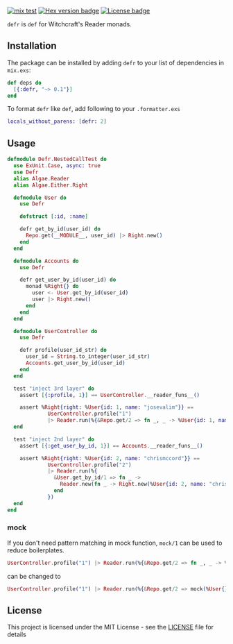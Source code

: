 [![mix test](https://github.com/trevorite/defr/workflows/mix%20test/badge.svg)](https://github.com/trevorite/defr/actions)
[![Hex version badge](https://img.shields.io/hexpm/v/defr.svg)](https://hex.pm/packages/defr)
[![License badge](https://img.shields.io/hexpm/l/defr.svg)](https://github.com/trevorite/defr/blob/master/LICENSE.md)

`defr` is `def` for Witchcraft's Reader monads.

## Installation

The package can be installed by adding `defr` to your list of dependencies
in `mix.exs`:

```elixir
def deps do
  [{:defr, "~> 0.1"}]
end
```

To format `defr` like `def`, add following to your `.formatter.exs`

```elixir
locals_without_parens: [defr: 2]
```

## Usage

```elixir
defmodule Defr.NestedCallTest do
  use ExUnit.Case, async: true
  use Defr
  alias Algae.Reader
  alias Algae.Either.Right

  defmodule User do
    use Defr

    defstruct [:id, :name]

    defr get_by_id(user_id) do
      Repo.get(__MODULE__, user_id) |> Right.new()
    end
  end

  defmodule Accounts do
    use Defr

    defr get_user_by_id(user_id) do
      monad %Right{} do
        user <- User.get_by_id(user_id)
        user |> Right.new()
      end
    end
  end

  defmodule UserController do
    use Defr

    defr profile(user_id_str) do
      user_id = String.to_integer(user_id_str)
      Accounts.get_user_by_id(user_id)
    end
  end

  test "inject 3rd layer" do
    assert [{:profile, 1}] == UserController.__reader_funs__()

    assert %Right{right: %User{id: 1, name: "josevalim"}} ==
             UserController.profile("1")
             |> Reader.run(%{&Repo.get/2 => fn _, _ -> %User{id: 1, name: "josevalim"} end})
  end

  test "inject 2nd layer" do
    assert [{:get_user_by_id, 1}] == Accounts.__reader_funs__()

    assert %Right{right: %User{id: 2, name: "chrismccord"}} ==
             UserController.profile("2")
             |> Reader.run(%{
               &User.get_by_id/1 => fn _ ->
                 Reader.new(fn _ -> Right.new(%User{id: 2, name: "chrismccord"}) end)
               end
             })
  end
end
```

### mock

If you don't need pattern matching in mock function, `mock/1` can be used to reduce boilerplates.

```elixir
UserController.profile("1") |> Reader.run(%{&Repo.get/2 => fn _, _ -> %User{} end})
```

can be changed to

```elixir
UserController.profile("1") |> Reader.run(%{&Repo.get/2 => mock(%User{})})
```

## License

This project is licensed under the MIT License - see the [LICENSE](LICENSE.md) file for details
